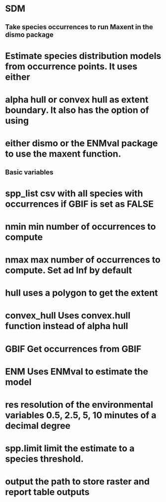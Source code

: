 # SDM
## Take species occurrences to run Maxent in the dismo package

# Estimate species distribution models from occurrence points. It uses either
# alpha hull or convex hull as extent boundary. It also has the option of using
# either dismo or the ENMval package to use the maxent function.

## Basic variables

# spp_list    csv with all species with occurrences if GBIF is set as FALSE
# nmin        min number of occurrences to compute
# nmax        max number of occurrences to compute. Set ad Inf by default
# hull        uses a polygon to get the extent
# convex_hull Uses convex.hull function instead of alpha hull
# GBIF        Get occurrences from GBIF
# ENM         Uses ENMval to estimate the model
# res         resolution of the environmental variables 0.5, 2.5, 5, 10 minutes of a decimal degree
# spp.limit   limit the estimate to a species threshold.
# output      the path to store raster and report table outputs
